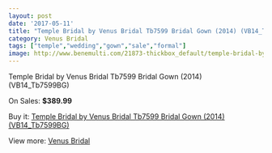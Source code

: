 ```yaml
---
layout: post
date: '2017-05-11'
title: "Temple Bridal by Venus Bridal Tb7599 Bridal Gown (2014) (VB14_Tb7599BG)"
category: Venus Bridal
tags: ["temple","wedding","gown","sale","formal"]
image: http://www.benemulti.com/21873-thickbox_default/temple-bridal-by-venus-bridal-tb7599-bridal-gown-2014-vb14tb7599bg.jpg
---
```

Temple Bridal by Venus Bridal Tb7599 Bridal Gown (2014) (VB14_Tb7599BG)

On Sales: **$389.99**
<a href="https://www.benemulti.com/en/venus-bridal/8229-temple-bridal-by-venus-bridal-tb7599-bridal-gown-2014-vb14tb7599bg.html"><amp-img layout="responsive" width="600" height="600" src="//www.benemulti.com/21873-thickbox_default/temple-bridal-by-venus-bridal-tb7599-bridal-gown-2014-vb14tb7599bg.jpg" alt="Temple Bridal by Venus Bridal Tb7599 Bridal Gown (2014) (VB14_Tb7599BG) 0" /></a>
<a href="https://www.benemulti.com/en/venus-bridal/8229-temple-bridal-by-venus-bridal-tb7599-bridal-gown-2014-vb14tb7599bg.html"><amp-img layout="responsive" width="600" height="600" src="//www.benemulti.com/21874-thickbox_default/temple-bridal-by-venus-bridal-tb7599-bridal-gown-2014-vb14tb7599bg.jpg" alt="Temple Bridal by Venus Bridal Tb7599 Bridal Gown (2014) (VB14_Tb7599BG) 1" /></a>

Buy it: [Temple Bridal by Venus Bridal Tb7599 Bridal Gown (2014) (VB14_Tb7599BG)](https://www.benemulti.com/en/venus-bridal/8229-temple-bridal-by-venus-bridal-tb7599-bridal-gown-2014-vb14tb7599bg.html "Temple Bridal by Venus Bridal Tb7599 Bridal Gown (2014) (VB14_Tb7599BG)")

View more: [Venus Bridal](https://www.benemulti.com/en/68-venus-bridal "Venus Bridal")